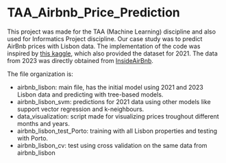 # TAA_Airbnb_Price_Prediction

This project was made for the TAA (Machine Learning) discipline and also used for Informatics Project discipline. Our case study was to predict AirBnb prices with Lisbon data. The implementation of the code was inspired by [this kaggle](https://www.kaggle.com/code/maurylukas/helping-people-in-lisbon-to-predict-airbnb-prices), which also provided the dataset for 2021. The data from 2023 was directly obtained from [InsideAirBnb](https://insideairbnb.com/).

The file organization is:

- airbnb_lisbon: main file, has the initial model using 2021 and 2023 Lisbon data and predicting with tree-based models.
- airbnb_lisbon_svm: predictions for 2021 data using other models like support vector regression and k-neighbours.
- data_visualization: script made for visualizing prices troughout different months and years.
- airbnb_lisbon_test_Porto: training with all Lisbon properties and testing with Porto.
- airbnb_lisbon_cv: test using cross validation on the same data from airbnb_lisbon